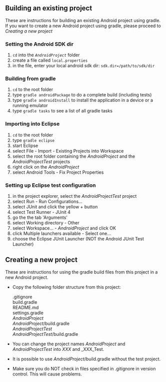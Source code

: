 Building an existing project
----------------------------
These are instructions for building an existing Android project using gradle.  
If you want to create a new Android project using gradle, please proceed to *Creating a new project*

### Setting the Android SDK dir
1. `cd` into the _`AndroidProject`_ folder
2. create a file called `local.properties`
3. in the file, enter your local android sdk dir:
    `sdk.dir=/path/to/sdk/dir`

### Building from gradle
1. `cd` to the root folder
2. type `gradle androidPackage` to do a complete build (including tests)
3. type `gradle androidInstall` to install the application in a device or a running emulator
4. type `gradle tasks` to see a list of all gradle tasks

### Importing into Eclipse
1. `cd` to the root folder
2. type `gradle eclipse`
3. start Eclipse
4. select File - Import - Existing Projects into Workspace
5. select the root folder containing the _AndroidProject_ and the _AndroidProjectTest_ projects
6. right click on the _AndroidProject_
7. select Android Tools - Fix Project Properties

### Setting up Eclipse test configuration
1. in the project explorer, select the _AndroidProjectTest_ project
2. select Run - Run Configurations...
3. select JUnit and click the yellow + button
4. select Test Runner - JUnit 4
4. go the the tab 'Arguments'
5. select Working directory - Other
6. select Workspace... - _AndroidProject_ and click OK
7. click Multiple launchers available - Select one...
8. choose the Eclipse JUnit Launcher (NOT the Android JUnit Test Launcher)


Creating a new project
----------------------
These are instructions for using the gradle build files from this project in a new Android project.

* Copy the following folder structure from this project:

    .gitignore  
    build.gradle  
    README.md  
    settings.gradle  
    _AndroidProject_  
    _AndroidProject_/build.gradle  
    _AndroidProjectTest_  
    _AndroidProjectTest_/build.gradle  

* You can change the project names _AndroidProject_ and _AndroidProjectTest_ into _XXX_ and _XXX_Test.
* It is possible to use _AndroidProject_/build.gradle without the test project.
* Make sure you do NOT check in files specified in .gitignore in version control. This will cause problems.
